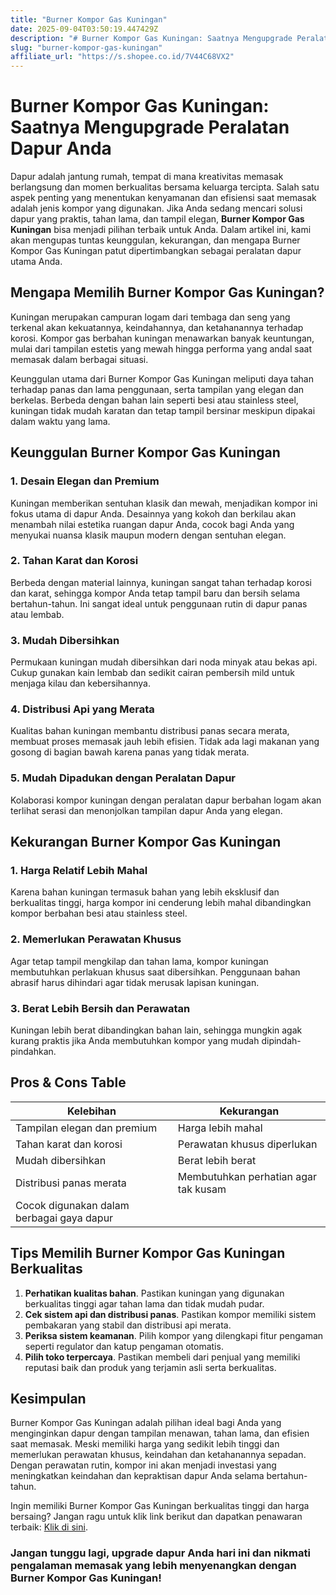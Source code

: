 ```yaml
---
title: "Burner Kompor Gas Kuningan"
date: 2025-09-04T03:50:19.447429Z
description: "# Burner Kompor Gas Kuningan: Saatnya Mengupgrade Peralatan Dapur Anda..."
slug: "burner-kompor-gas-kuningan"
affiliate_url: "https://s.shopee.co.id/7V44C68VX2"
---
```

# Burner Kompor Gas Kuningan: Saatnya Mengupgrade Peralatan Dapur Anda

Dapur adalah jantung rumah, tempat di mana kreativitas memasak berlangsung dan momen berkualitas bersama keluarga tercipta. Salah satu aspek penting yang menentukan kenyamanan dan efisiensi saat memasak adalah jenis kompor yang digunakan. Jika Anda sedang mencari solusi dapur yang praktis, tahan lama, dan tampil elegan, **Burner Kompor Gas Kuningan** bisa menjadi pilihan terbaik untuk Anda. Dalam artikel ini, kami akan mengupas tuntas keunggulan, kekurangan, dan mengapa Burner Kompor Gas Kuningan patut dipertimbangkan sebagai peralatan dapur utama Anda.

## Mengapa Memilih Burner Kompor Gas Kuningan?

Kuningan merupakan campuran logam dari tembaga dan seng yang terkenal akan kekuatannya, keindahannya, dan ketahanannya terhadap korosi. Kompor gas berbahan kuningan menawarkan banyak keuntungan, mulai dari tampilan estetis yang mewah hingga performa yang andal saat memasak dalam berbagai situasi.

Keunggulan utama dari Burner Kompor Gas Kuningan meliputi daya tahan terhadap panas dan lama penggunaan, serta tampilan yang elegan dan berkelas. Berbeda dengan bahan lain seperti besi atau stainless steel, kuningan tidak mudah karatan dan tetap tampil bersinar meskipun dipakai dalam waktu yang lama.

## Keunggulan Burner Kompor Gas Kuningan

### 1. Desain Elegan dan Premium

Kuningan memberikan sentuhan klasik dan mewah, menjadikan kompor ini fokus utama di dapur Anda. Desainnya yang kokoh dan berkilau akan menambah nilai estetika ruangan dapur Anda, cocok bagi Anda yang menyukai nuansa klasik maupun modern dengan sentuhan elegan.

### 2. Tahan Karat dan Korosi

Berbeda dengan material lainnya, kuningan sangat tahan terhadap korosi dan karat, sehingga kompor Anda tetap tampil baru dan bersih selama bertahun-tahun. Ini sangat ideal untuk penggunaan rutin di dapur panas atau lembab.

### 3. Mudah Dibersihkan

Permukaan kuningan mudah dibersihkan dari noda minyak atau bekas api. Cukup gunakan kain lembab dan sedikit cairan pembersih mild untuk menjaga kilau dan kebersihannya.

### 4. Distribusi Api yang Merata

Kualitas bahan kuningan membantu distribusi panas secara merata, membuat proses memasak jauh lebih efisien. Tidak ada lagi makanan yang gosong di bagian bawah karena panas yang tidak merata.

### 5. Mudah Dipadukan dengan Peralatan Dapur

Kolaborasi kompor kuningan dengan peralatan dapur berbahan logam akan terlihat serasi dan menonjolkan tampilan dapur Anda yang elegan.

## Kekurangan Burner Kompor Gas Kuningan

### 1. Harga Relatif Lebih Mahal

Karena bahan kuningan termasuk bahan yang lebih eksklusif dan berkualitas tinggi, harga kompor ini cenderung lebih mahal dibandingkan kompor berbahan besi atau stainless steel.

### 2. Memerlukan Perawatan Khusus

Agar tetap tampil mengkilap dan tahan lama, kompor kuningan membutuhkan perlakuan khusus saat dibersihkan. Penggunaan bahan abrasif harus dihindari agar tidak merusak lapisan kuningan.

### 3. Berat Lebih Bersih dan Perawatan

Kuningan lebih berat dibandingkan bahan lain, sehingga mungkin agak kurang praktis jika Anda membutuhkan kompor yang mudah dipindah-pindahkan.

## Pros & Cons Table

| **Kelebihan**                         | **Kekurangan**                   |
|--------------------------------------|---------------------------------|
| Tampilan elegan dan premium        | Harga lebih mahal             |
| Tahan karat dan korosi             | Perawatan khusus diperlukan   |
| Mudah dibersihkan                  | Berat lebih berat             |
| Distribusi panas merata            | Membutuhkan perhatian agar tak kusam |
| Cocok digunakan dalam berbagai gaya dapur |                                         |

## Tips Memilih Burner Kompor Gas Kuningan Berkualitas

1. **Perhatikan kualitas bahan**. Pastikan kuningan yang digunakan berkualitas tinggi agar tahan lama dan tidak mudah pudar.
2. **Cek sistem api dan distribusi panas**. Pastikan kompor memiliki sistem pembakaran yang stabil dan distribusi api merata.
3. **Periksa sistem keamanan**. Pilih kompor yang dilengkapi fitur pengaman seperti regulator dan katup pengaman otomatis.
4. **Pilih toko terpercaya**. Pastikan membeli dari penjual yang memiliki reputasi baik dan produk yang terjamin asli serta berkualitas.

## Kesimpulan

Burner Kompor Gas Kuningan adalah pilihan ideal bagi Anda yang menginginkan dapur dengan tampilan menawan, tahan lama, dan efisien saat memasak. Meski memiliki harga yang sedikit lebih tinggi dan memerlukan perawatan khusus, keindahan dan ketahanannya sepadan. Dengan perawatan rutin, kompor ini akan menjadi investasi yang meningkatkan keindahan dan kepraktisan dapur Anda selama bertahun-tahun.

Ingin memiliki Burner Kompor Gas Kuningan berkualitas tinggi dan harga bersaing? Jangan ragu untuk klik link berikut dan dapatkan penawaran terbaik: [Klik di sini](https://s.shopee.co.id/7V44C68VX2).

### Jangan tunggu lagi, upgrade dapur Anda hari ini dan nikmati pengalaman memasak yang lebih menyenangkan dengan Burner Kompor Gas Kuningan!